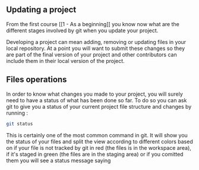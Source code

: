 ## Updating a project

From the first course [[1 - As a beginning]] you know now what are the different stages involved by git when you update your project. 

Developing a project can mean adding, removing or updating files in your local repository. At a point you will want to submit these changes so they are part of the final version of your project and other contributors can include them in their local version of the project. 

## Files operations

In order to know what changes you made to your project, you will surely need to have a status of what has been done so far. To do so you can ask git to give you a status of your current project file structure and changes by running : 

```sh
git status
```

This is certainly one of the most common command in git. It will show you the status of your files and split the view according to different colors based on if your file is not tracked by git in red (the files is in the workspace area), if it's staged in green (the files are in the staging area) or if you comitted them you will see a status message saying 